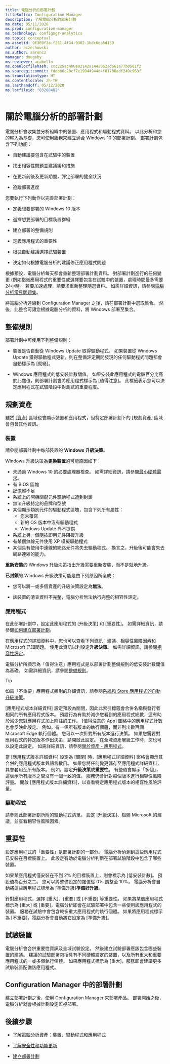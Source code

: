 ```yaml
---
title: 電腦分析的部署計劃
titleSuffix: Configuration Manager
description: 了解電腦分析的部署計劃
ms.date: 05/11/2020
ms.prod: configuration-manager
ms.technology: configmgr-analytics
ms.topic: conceptual
ms.assetid: 0f369f3a-f251-4f34-9302-1bdc6ea5d139
author: aczechowski
ms.author: aaroncz
manager: dougeby
ms.reviewer: acabello
ms.openlocfilehash: ccc325ac4b8e02142a1442862ad661a77b0561f2
ms.sourcegitcommit: fddbb6c20cf7e19944944d4f81788adf249c963f
ms.translationtype: HT
ms.contentlocale: zh-TW
ms.lasthandoff: 05/12/2020
ms.locfileid: "83268482"
---
```

# <a name="about-deployment-plans-in-desktop-analytics"></a>關於電腦分析的部署計劃

電腦分析會收集並分析組織中的裝置、應用程式和驅動程式資料。 以此分析和您的輸入為基礎，您可使用服務來建立適合 Windows 10 的部署計劃。 部署計劃包含下列功能：  

- 自動建議要包含在試驗中的裝置  

- 找出相容性問題並建議緩和措施  

- 在更新前後及更新期間，評定部署的健全狀況  

- 追蹤部署進度  

您要執行下列動作以完善部署計劃：  

- 定義想要部署的 Windows 10 版本  

- 選擇想要部署的目標裝置群組  

- 建立部署的整備規則  

- 定義應用程式的重要性  

- 根據自動建議選擇試驗裝置  

- 決定如何根據電腦分析的建議修正應用程式問題  

根據預設，電腦分析每天都會重新整理部署計劃資料。 對部署計劃進行的任何變更 (例如指派應用程式的重要性或選擇要包含在試驗中的裝置，處理時間最多需要 24小時。 若要加速處理，請要求重新整理隨選資料。 如需詳細資訊，請參閱[電腦分析常見問題集](faq.md#can-i-reduce-the-amount-of-time-it-takes-for-data-to-refresh-in-my-desktop-analytics-portal)。  

將電腦分析連線到 Configuration Manager 之後，請在部署計劃中選取集合。 然後，此整合可讓您根據電腦分析的資料，將 Windows 部署至集合。

## <a name="readiness-rules"></a>整備規則

部署計劃中可使用下列整備規則：

- 裝置是否自動從 Windows Update 取得驅動程式。 如果裝置從 Windows Update 獲得驅動程式更新，則在整備評定期間發現的任何驅動程式問題都會自動標示為 [就緒]。  

- Windows 應用程式的低安裝計數閾值。 如果安裝此應用程式的電腦百分比高於此閾值，則部署計劃會將應用程式標示為 [值得注意]。 此標籤表示您可以決定應用程式在試驗階段中對測試的重要程度。  

## <a name="plan-assets"></a>規劃資產

<!-- 4670224 -->

雖然 [[資產]](about-assets.md) 區域也會顯示裝置和應用程式，但特定部署計劃下的 [規劃資產] 區域會包含其他資訊。

### <a name="devices"></a>裝置

請參閱部署計劃中每部裝置的 **Windows 升級決策**。

Windows 升級決策為**更換裝置**的可能原因如下：

- 未通過 Windows 10 的必要處理器檢查。 如需詳細資訊，請參閱[最小硬體需求](https://docs.microsoft.com/windows-hardware/design/minimum/minimum-hardware-requirements-overview#31-processor)。
- 有 BIOS 區塊
- 記憶體不足
- 系統上的開機關鍵元件驅動程式遭到封鎖
- 無法升級特定的品牌和型號
- 某個顯示類別元件的驅動程式區塊，包含下列所有屬性：
  - 您未覆寫
  - 新的 OS 版本中沒有驅動程式
  - Windows Update 尚不提供
- 系統上另一個隨插即用元件阻礙升級
- 有某個無線元件使用 XP 模擬驅動程式
- 某個具有使用中連線的網路元件將失去驅動程式。 換言之，升級後可能會失去網路連線的能力。

**重新安裝**的 Windows 升級決策指出升級需要重新安裝，而不是就地升級。

**已封鎖**的 Windows 升級決策可能是由下列原因所造成：

- 您可以將一或多個資產的升級決策設定為**無法**。

- 該裝置的清查資料不完整，電腦分析無法執行完整的相容性評定。

### <a name="apps"></a>應用程式

在此部署計劃中，設定此應用程式的 [升級決策] 和 [重要性]。 如需詳細資訊，請參閱[如何建立部署計劃](create-deployment-plans.md)。

在應用程式的詳細資料中，您也可以查看下列資訊：建議、相容性風險因素和 Microsoft 已知問題。 使用此資訊以利設定**升級決策**。 如需詳細資訊，請參閱[相容性評定](compat-assessment.md)。

電腦分析所顯示為「值得注意」應用程式是以部署計劃整備規則的低安裝計數閾值為基礎。 如需詳細資訊，請參閱[整備規則](create-deployment-plans.md#readiness-rules)。

   > [!Tip]
   > 如需「不重要」應用程式類別的詳細資訊，請參閱[系統和 Store 應用程式的自動升級決策](about-assets.md#bkmk_plan-autoapp)。 <!-- 3587232 -->

[應用程式版本詳細資料] 設定預設為關閉，因此此索引標籤會合併名稱與發行者相同的所有應用程式版本。<!-- 5542186 --> 預設行為有助於減少您看到的應用程式總數，這有助於減少您對應用程式加上附註的工作。 [值得注意的 App] 圖格中的應用程式計數也會反映此設定。 例如，有一個所有版本的執行個體，而非列出數百個 Microsoft Edge 執行個體。 您可以一次針對所有版本進行決策。 如果您需要對應用程式的特定版本作出決策，請開啟此設定。 在全域資產層級工作時，您也可以設定此設定。 如需詳細資訊，請參閱[關於資產 - 應用程式](about-assets.md#apps)。

當 [應用程式版本詳細資料] 設定為 [關閉] 時，[應用程式詳細資料] 窗格會顯示其合併的應用程式版本與語言數目。 如果您將任何變更儲存至應用程式詳細資料，其會套用至所有版本。 例如，設定**升級決策**或**重要性**。 有些值會顯示「多個」，這表示所有版本之間沒有一個一致的值。 服務仍會針對每個版本進行相容性風險評量。 開啟 [應用程式版本詳細資料]，以查看特定應用程式版本的相容性風險評量。

### <a name="drivers"></a>驅動程式

請參閱此部署計劃所附的驅動程式清單。 設定 [升級決策]、檢閱 Microsoft 的建議，並查看相容性風險因素。

## <a name="importance"></a>重要性

設定應用程式的「重要性」是部署計劃的一部分。 電腦分析偵測到這些應用程式已安裝在目標裝置上。 此設定有助於電腦分析判斷在部署試驗階段中包含了哪些裝置。

如果某應用程式僅安裝在不到 2% 的目標裝置上，則會標示為 [低安裝計數]。 預設值為百分之二。 您可以將整備設定的閾值從 0% 調整至 10%。 電腦分析會自動將這些應用程式標示為 [準備升級]**準備好升級**。  

針對應用程式，選擇 [重大]、[重要] 或 [不重要] 等重要性。 如果將某個應用程式標示為 [重大] 或 [重要]，電腦分析即會在試驗部署中包含一些使用該應用程式的裝置。 服務在試驗中會包含較多重大應用程式的執行個體。 如果將應用程式標示為 [不重要]，電腦分析會自動將它設定為 [準備升級]。

## <a name="pilot-devices"></a>試驗裝置

電腦分析會合併重要性資訊及全域試驗設定。 然後建立試驗部署應該包含哪些裝置的建議。 建議的試驗部署包括具有不同硬體設定的裝置，以及所有重大和重要應用程式的一或多個執行個體。 如果應用程式標示為 [重大]，服務即會建議更多試驗裝置配備該應用程式。

## <a name="deployment-plans-in-configuration-manager"></a>Configuration Manager 中的部署計劃

建立部署計劃之後，使用 Configuration Manager 來部署產品。 部署開始之後，電腦分析就會根據計劃設定監視部署。

## <a name="next-steps"></a>後續步驟

- [了解電腦分析資產](about-assets.md)：裝置、驅動程式和應用程式  

- [了解安全性和功能更新](about-updates.md)  

- [建立部署計劃](create-deployment-plans.md)  
